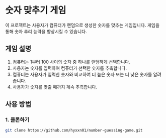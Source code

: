 # 숫자 맞추기 게임

이 프로젝트는 사용자가 컴퓨터가 랜덤으로 생성한 숫자를 맞추는 게임입니다. 게임을 통해 숫자 추리 능력을 향상시킬 수 있습니다.

## 게임 설명

1. 컴퓨터는 1부터 100 사이의 숫자 중 하나를 랜덤하게 선택합니다.
2. 사용자는 숫자를 입력하여 컴퓨터가 선택한 숫자를 추측합니다.
3. 컴퓨터는 사용자가 입력한 숫자와 비교하여 더 높은 숫자 또는 더 낮은 숫자를 알려줍니다.
4. 사용자가 숫자를 맞출 때까지 계속 추측합니다.

## 사용 방법

### 1. 클론하기

```bash
git clone https://github.com/hyxxn01/number-guessing-game.git
